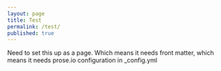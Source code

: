 ```yaml
---
layout: page
title: Test
permalink: /test/
published: true
---
```


Need to set this up as a page. Which means it needs front matter, which means it needs
prose.io configuration in _config.yml
